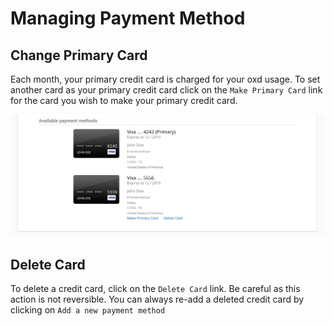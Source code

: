 # Managing Payment Method

## Change Primary Card
Each month, your primary credit card is charged for your oxd usage. To set another card as your primary credit card click on the `Make Primary Card` link for the card you wish to make your primary credit card.

![oxd license](../../../img/license/payments/makecc.png)

## Delete Card
To delete a credit card, click on the `Delete Card` link. Be careful as this action is not reversible. You can always re-add a deleted credit card by clicking on `Add a new payment method`
